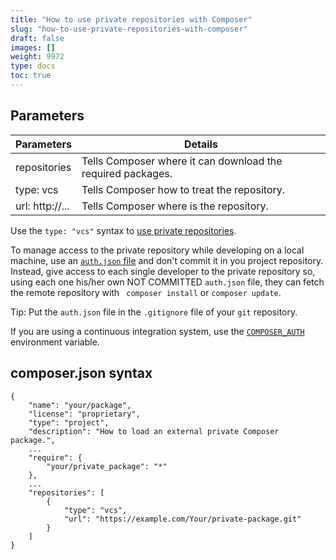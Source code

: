 ```yaml
---
title: "How to use private repositories with Composer"
slug: "how-to-use-private-repositories-with-composer"
draft: false
images: []
weight: 9972
type: docs
toc: true
---
```


## Parameters
| Parameters | Details |
| ------ | ------ |
| repositories | Tells Composer where it can download the required packages. |
| type: vcs | Tells Composer how to treat the repository. |
| url: http://... | Tells Composer where is the repository. |

Use the `type: "vcs"` syntax to [use private repositories][1].

To manage access to the private repository while developing on a local machine, use an [`auth.json` file][2] and don't commit it in you project repository. Instead, give access to each single developer to the private repository so, using each one his/her own NOT COMMITTED `auth.json` file, they can fetch the remote repository with ` composer install` or `composer update`.

Tip: Put the `auth.json` file in the `.gitignore` file of your `git` repository.

If you are using a continuous integration system, use the [`COMPOSER_AUTH`][3] environment variable.


  [1]: https://getcomposer.org/doc/05-repositories.md#using-private-repositories
  [2]: https://getcomposer.org/doc/articles/http-basic-authentication.md
  [3]: https://getcomposer.org/doc/03-cli.md#composer-auth

## composer.json syntax
    {
        "name": "your/package",
        "license": "proprietary",
        "type": "project",
        "description": "How to load an external private Composer package.",
        ...
        "require": {
            "your/private_package": "*"
        },
        ...
        "repositories": [
            {
                "type": "vcs",
                "url": "https://example.com/Your/private-package.git"
            }
        ]
    }

